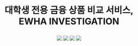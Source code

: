 # <p align="center">대학생 전용 금융 상품 비교 서비스, <br>EWHA INVESTIGATION </p>

<p align="center">
  <img src="https://img.shields.io/badge/React-%2361DAFB?style=flat&logo=react&logoColor=white">
  <img src="https://img.shields.io/badge/Javascript-%23F7DF1E?style=flat&logo=javascript&logoColor=white">
  <img src="https://img.shields.io/badge/Springboot-%236DB33F?style=flat&logo=springboot&logoColor=white">
  <img src="https://img.shields.io/badge/Git-%23F05032?style=flat&logo=Git&logoColor=white">
</p>


